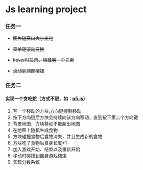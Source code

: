 # Js learning project

### 任务一

* ~~图片随窗口大小变化~~


* ~~菜单随滚动变换~~
* ~~hover时显示、隐藏另一个元素~~
* ~~滚动到顶部按钮~~


### 任务二 

#### 实现一个贪吃蛇（方式不限，如：[p5.js](https://p5js.org/)）

1. 写一个移动的方块,方向键控制移动
2. 按下方向键后方块会持续向该方向移动，直到按下第二个方向键
3. 背景地图，方块移动不能超出地图
4. 在地图上随机生成食物
5. 方块碰撞食物后食物消失，并且生成新的食物
6. 方块吃了食物后自身长度+1
7. 加入游戏开始、结束以及重新开始
8. 移动时碰撞到自身游戏结束
9. 实现分数系统